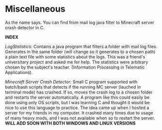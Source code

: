 # Miscellaneous
As the name says. You can find from mail log java filter to Minecraft server crash detector in C.

**INDEX**

*LogStatistics:* Contains a java program that filters a folder with mail log files. Generates in the same folder (will change so it generates to a chosen path) a plain text file with some statistics about the logs.
This was a friend's universitary project and asked me for help. The statistics were arbitrary chosen by the subject's teacher. (Information Processing in Telematic Applications).

*Minecraft Server Crash Detector:* Small C program supported with batch/bash scripts that detects if the running MC server (lauched in terminal mode) has crashed. If so, moves the crash log to a chosen folder and restarts the server automatically.
A program like this could easily be done using only OS scripts, but I was learning C and thought it would be nice to use this language to practice.
The idea came up when I hosted a server for my friends in my computer. It crashed many times due to usage of many heavy mods, and I was not available when so to restart the server. **WILL ADD SOON WITH BOTH WINDOWS AND LINUX VERSIONS**
